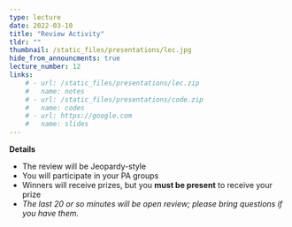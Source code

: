 ```yaml
---
type: lecture
date: 2022-03-10
title: "Review Activity"
tldr: ""
thumbnail: /static_files/presentations/lec.jpg
hide_from_announcments: true
lecture_number: 12
links: 
    # - url: /static_files/presentations/lec.zip
    #   name: notes
    # - url: /static_files/presentations/code.zip
    #   name: codes
    # - url: https://google.com
    #   name: slides
---
```

**Details**
- The review will be Jeopardy-style
- You will participate in your PA groups
- Winners will receive prizes, but you **must be present** to receive your prize
- *The last 20 or so minutes will be open review; please bring questions if you have them.*
